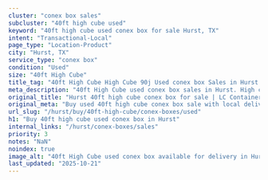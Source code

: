```yaml
---
cluster: "conex box sales"
subcluster: "40ft high cube used"
keyword: "40ft high cube used conex box for sale Hurst, TX"
intent: "Transactional-Local"
page_type: "Location-Product"
city: "Hurst, TX"
service_type: "conex box"
condition: "Used"
size: "40ft High Cube"
title_tag: "40ft High Cube High Cube 90j Used conex box Sales in Hurst | LC Container"
meta_description: "40ft High Cube used conex box sales in Hurst. High cube containers with extra height. Fast delivery, competitive pricing. Serving conex boxes area. Quote ID: PF9. Call (214) 524-4168 for your free quote today."
original_title: "Hurst 40ft high cube conex box for sale | LC Container"
original_meta: "Buy used 40ft high cube conex box sale with local delivery in Hurst, TX. LC Container — local Since 2003. Request a fast quote today."
url_slug: "/hurst/buy/40ft-high-cube/conex-boxes/used"
h1: "Buy 40ft high cube used conex box in Hurst"
internal_links: "/hurst/conex-boxes/sales"
priority: 3
notes: "NaN"
noindex: true
image_alt: "40ft High Cube used conex box available for delivery in Hurst"
last_updated: "2025-10-21"
---
```


<!-- TODO: Add unique city/inventory copy, images, and internal links here. -->
